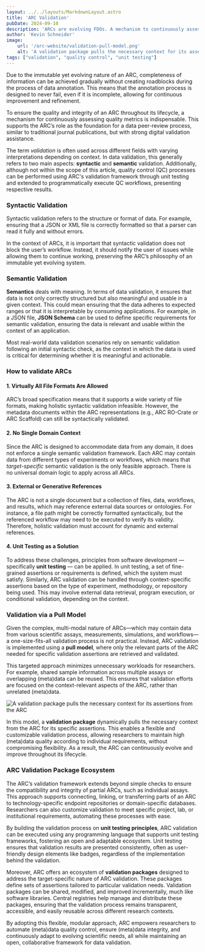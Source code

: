 ```yaml
---
layout: ../../layouts/MarkdownLayout.astro
title: 'ARC Validation'
pubDate: 2024-09-10
description: 'ARCs are evolving FDOs. A mechanism to continuously assess quality metrics of an ARC is indispensable during its lifecycle.'
author: 'Kevin Schneider'
image:
    url: '/arc-website/validation-pull-model.png'
    alt: 'A validation package pulls the necessary context for its assertions from the ARC'
tags: ["validation", "quality control", "unit testing"]
---
```


Due to the immutable yet evolving nature of an ARC, completeness of information can be achieved gradually without creating roadblocks during the process of data annotation.
This means that the annotation process is designed to never fail, even if it is incomplete, allowing for continuous improvement and refinement.

To ensure the quality and integrity of an ARC throughout its lifecycle, a mechanism for continuously assessing quality metrics is indispensable.
This supports the ARC’s role as the foundation for a data peer-review process, similar to traditional journal publications, but with strong digital validation assistance.

The term _validation_ is often used across different fields with varying interpretations depending on context.
In data validation, this generally refers to two main aspects: **syntactic** and **semantic** validation.
Additionally, although not within the scope of this article, quality control (QC) processes can be performed using ARC's validation framework through unit testing and extended to programmatically execute QC workflows, presenting respective results.

### Syntactic Validation

Syntactic validation refers to the structure or format of data.
For example, ensuring that a JSON or XML file is correctly formatted so that a parser can read it fully and without errors.

In the context of ARCs, it is important that syntactic validation does not block the user’s workflow.
Instead, it should notify the user of issues while allowing them to continue working, preserving the ARC’s philosophy of an immutable yet evolving system.

### Semantic Validation

**Semantics** deals with meaning.
In terms of data validation, it ensures that data is not only correctly structured but also meaningful and usable in a given context.
This could mean ensuring that the data adheres to expected ranges or that it is interpretable by consuming applications.
For example, in a JSON file, **JSON Schema** can be used to define specific requirements for semantic validation, ensuring the data is relevant and usable within the context of an application.

Most real-world data validation scenarios rely on semantic validation following an initial syntactic check, as the context in which the data is used is critical for determining whether it is meaningful and actionable.

### How to validate ARCs

#### 1. Virtually All File Formats Are Allowed

ARC’s broad specification means that it supports a wide variety of file formats, making holistic syntactic validation infeasible.
However, the metadata documents within the ARC representations (e.g., ARC RO-Crate or ARC Scaffold) can still be syntactically validated.

#### 2. No Single Domain Context

Since the ARC is designed to accommodate data from any domain, it does not enforce a single semantic validation framework.
Each ARC may contain data from different types of experiments or workflows, which means that _target-specific_ semantic validation is the only feasible approach.
There is no universal domain logic to apply across all ARCs.

#### 3. External or Generative References

The ARC is not a single document but a collection of files, data, workflows, and results, which may reference external data sources or ontologies.
For instance, a file path might be correctly formatted syntactically, but the referenced workflow may need to be executed to verify its validity.
Therefore, holistic validation must account for dynamic and external references.

#### 4. Unit Testing as a Solution

To address these challenges, principles from software development — specifically **unit testing** — can be applied.
In unit testing, a set of fine-grained assertions or requirements is defined, which the system must satisfy.
Similarly, ARC validation can be handled through context-specific assertions based on the type of experiment, methodology, or repository being used.
This may involve external data retrieval, program execution, or conditional validation, depending on the context.

### Validation via a Pull Model

Given the complex, multi-modal nature of ARCs—which may contain data from various scientific assays, measurements, simulations, and workflows—a one-size-fits-all validation process is not practical. Instead, ARC validation is implemented using a **pull model**, where only the relevant parts of the ARC needed for specific validation assertions are retrieved and validated. 

This targeted approach minimizes unnecessary workloads for researchers. For example, shared sample information across multiple assays or overlapping (meta)data can be reused. This ensures that validation efforts are focused on the context-relevant aspects of the ARC, rather than  unrelated (meta)data.

![A validation package pulls the necessary context for its assertions from the ARC](/arc-website/validation-pull-model.png)

In this model, a **validation package** dynamically pulls the necessary context from the ARC for its specific assertions. This enables a flexible and customizable validation process, allowing researchers to maintain high (meta)data quality according to individual requirements, without compromising flexibility. As a result, the ARC can continuously evolve and improve throughout its lifecycle.

### ARC Validation Package Ecosystem

The ARC’s validation framework extends beyond simple checks to ensure the compatibility and integrity of partial ARCs, such as individual assays. This approach supports connecting, linking, or transferring parts of an ARC to technology-specific endpoint repositories or domain-specific databases. Researchers can also customize validation to meet specific project, lab, or institutional requirements, automating these processes with ease.

By building the validation process on **unit testing principles**, ARC validation can be executed using any programming language that supports unit testing frameworks, fostering an open and adaptable ecosystem. Unit testing ensures that validation results are presented consistently, often as user-friendly design elements like badges, regardless of the implementation behind the validation.

Moreover, ARC offers an ecosystem of **validation packages** designed to address the target-specific nature of ARC validation. These packages define sets of assertions tailored to particular validation needs. Validation packages can be shared, modified, and improved incrementally, much like software libraries. Central registries help manage and distribute these packages, ensuring that the validation process remains transparent, accessible, and easily reusable across different research contexts.

By adopting this flexible, modular approach, ARC empowers researchers to automate (meta)data quality control, ensure (meta)data integrity, and continuously adapt to evolving scientific needs, all while maintaining an open, collaborative framework for data validation.